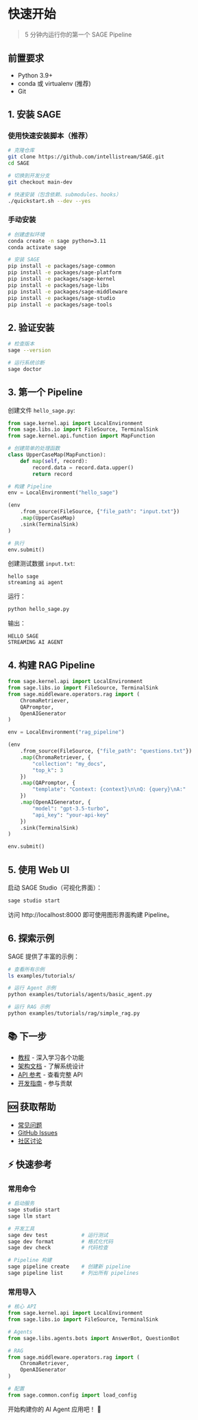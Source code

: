 # 快速开始

> 5 分钟内运行你的第一个 SAGE Pipeline

## 前置要求

- Python 3.9+
- conda 或 virtualenv (推荐)
- Git

## 1. 安装 SAGE

### 使用快速安装脚本（推荐）

```bash
# 克隆仓库
git clone https://github.com/intellistream/SAGE.git
cd SAGE

# 切换到开发分支
git checkout main-dev

# 快速安装（包含依赖、submodules、hooks）
./quickstart.sh --dev --yes
```

### 手动安装

```bash
# 创建虚拟环境
conda create -n sage python=3.11
conda activate sage

# 安装 SAGE
pip install -e packages/sage-common
pip install -e packages/sage-platform
pip install -e packages/sage-kernel
pip install -e packages/sage-libs
pip install -e packages/sage-middleware
pip install -e packages/sage-studio
pip install -e packages/sage-tools
```

## 2. 验证安装

```bash
# 检查版本
sage --version

# 运行系统诊断
sage doctor
```

## 3. 第一个 Pipeline

创建文件 `hello_sage.py`:

```python
from sage.kernel.api import LocalEnvironment
from sage.libs.io import FileSource, TerminalSink
from sage.kernel.api.function import MapFunction

# 创建简单的处理函数
class UpperCaseMap(MapFunction):
    def map(self, record):
        record.data = record.data.upper()
        return record

# 构建 Pipeline
env = LocalEnvironment("hello_sage")

(env
    .from_source(FileSource, {"file_path": "input.txt"})
    .map(UpperCaseMap)
    .sink(TerminalSink)
)

# 执行
env.submit()
```

创建测试数据 `input.txt`:

```
hello sage
streaming ai agent
```

运行：

```bash
python hello_sage.py
```

输出：

```
HELLO SAGE
STREAMING AI AGENT
```

## 4. 构建 RAG Pipeline

```python
from sage.kernel.api import LocalEnvironment
from sage.libs.io import FileSource, TerminalSink
from sage.middleware.operators.rag import (
    ChromaRetriever,
    QAPromptor,
    OpenAIGenerator
)

env = LocalEnvironment("rag_pipeline")

(env
    .from_source(FileSource, {"file_path": "questions.txt"})
    .map(ChromaRetriever, {
        "collection": "my_docs",
        "top_k": 3
    })
    .map(QAPromptor, {
        "template": "Context: {context}\n\nQ: {query}\nA:"
    })
    .map(OpenAIGenerator, {
        "model": "gpt-3.5-turbo",
        "api_key": "your-api-key"
    })
    .sink(TerminalSink)
)

env.submit()
```

## 5. 使用 Web UI

启动 SAGE Studio（可视化界面）：

```bash
sage studio start
```

访问 http://localhost:8000 即可使用图形界面构建 Pipeline。

## 6. 探索示例

SAGE 提供了丰富的示例：

```bash
# 查看所有示例
ls examples/tutorials/

# 运行 Agent 示例
python examples/tutorials/agents/basic_agent.py

# 运行 RAG 示例
python examples/tutorials/rag/simple_rag.py
```

## 📚 下一步

- [教程](../tutorials/) - 深入学习各个功能
- [架构文档](../architecture/) - 了解系统设计
- [API 参考](../reference/) - 查看完整 API
- [开发指南](../developers/) - 参与贡献

## 🆘 获取帮助

- [常见问题](./faq.md)
- [GitHub Issues](https://github.com/intellistream/SAGE/issues)
- [社区讨论](https://github.com/intellistream/SAGE/discussions)

## ⚡ 快速参考

### 常用命令

```bash
# 启动服务
sage studio start
sage llm start

# 开发工具
sage dev test           # 运行测试
sage dev format         # 格式化代码
sage dev check          # 代码检查

# Pipeline 构建
sage pipeline create    # 创建新 pipeline
sage pipeline list      # 列出所有 pipelines
```

### 常用导入

```python
# 核心 API
from sage.kernel.api import LocalEnvironment
from sage.libs.io import FileSource, TerminalSink

# Agents
from sage.libs.agents.bots import AnswerBot, QuestionBot

# RAG
from sage.middleware.operators.rag import (
    ChromaRetriever,
    OpenAIGenerator
)

# 配置
from sage.common.config import load_config
```

开始构建你的 AI Agent 应用吧！ 🚀
